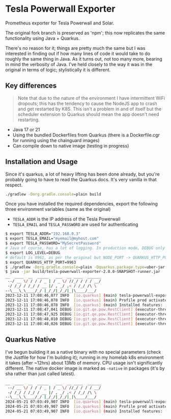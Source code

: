 # Tesla Powerwall Exporter

Prometheus exporter for Tesla Powerwall and Solar.

The original fork branch is preserved as 'npm'; this now replicates the same functionality using Java + Quarkus.

There's no reason for it; things are pretty much the same but I was interested in finding out if how many lines of code it would take to do roughly the same thing in Java. As it turns out, not too many more, bearing in mind the verbosity of Java. I've held closely to the way it was in the original in terms of logic; stylistically it is different.

## Key differences

> Note that due to the nature of the environment I have intermittent WiFi dropouts; this has the tendency to cause the NodeJS app to crash and get restarted by K8S. This isn't a problem in and of itself but the scheduler extension to Quarkus should mean the app doesn't need restarting.

- Java 17 or 21
- Using the bundled Dockerfiles from Quarkus (there is a Dockerfile.cgr for running using the chainguard images)
- Can compile down to native image (testing in progress)

## Installation and Usage

Since it's quarkus, a lot of heavy lifting has been done already, but you're probably going to have to read the Quarkus docs. It's very vanilla in that respect.

```bash
./gradlew -Dorg.gradle.console=plain build
```

Once you have installed the required dependencies, export the following three environment variables (same as the original)

- `TESLA_ADDR` is the IP address of the Tesla Powerwall
- `TESLA_EMAIL` and `TESLA_PASSWORD` are used for authenticating

```bash
$ export TESLA_ADDR="192.168.0.3"
$ export TESLA_EMAIL="myemail@myhost.com"
$ export TESLA_PASSWORD="MySecretPassword"
# Java of course, has a lot of logging. In production mode, DEBUG only impacts "io.github.qe.*" classes.
$ export LOG_LEVEL=DEBUG
# default is 9961, as per the original but NODE_PORT -> QUARKUS_HTTP_PORT
$ export QUARKUS_HTTP_PORT=9963
$ ./gradlew -Dorg.gradle.console=plain -Dquarkus.package.type=uber-jar build
$ java -jar build/tesla-powerwall-exporter-2.0.0-SNAPSHOT-runner.jar
__  ____  __  _____   ___  __ ____  ______
 --/ __ \/ / / / _ | / _ \/ //_/ / / / __/
 -/ /_/ / /_/ / __ |/ , _/ ,< / /_/ /\ \
--\___\_\____/_/ |_/_/|_/_/|_|\____/___/
2023-12-11 17:08:46,077 INFO  [io.quarkus] (main) tesla-powerwall-exporter 2.0.0-SNAPSHOT on JVM (powered by Quarkus 3.6.1) started in 0.397s. Listening on: http://0.0.0.0:9963
2023-12-11 17:08:46,078 INFO  [io.quarkus] (main) Profile prod activated.
2023-12-11 17:08:46,078 INFO  [io.quarkus] (main) Installed features: [cdi, config-yaml, micrometer, qute, scheduler, smallrye-context-propagation, vertx]
2023-12-11 17:08:47,041 DEBUG [io.git.qe.pow.RestClient] (executor-thread-1) Login to ...
2023-12-11 17:08:47,925 DEBUG [io.git.qe.pow.RestClient] (executor-thread-1) Scraping meters/aggregates
2023-12-11 17:08:48,010 DEBUG [io.git.qe.pow.RestClient] (executor-thread-1) Scraping system_status/soe
2023-12-11 17:08:48,026 DEBUG [io.git.qe.pow.RestClient] (executor-thread-1) Scraping system_status
```

## Quarkus Native

 I've begun building it as a native binary with no special parameters (check the Justfile for how I'm building it); running in my homelab k8s environment it takes (after ~12hrs) about 13Mb of memory. CPU usage isn't significantly different. The native docker image is marked as `-native` in packages (it's by sha rather than just called latest).

```bash
__  ____  __  _____   ___  __ ____  ______
 --/ __ \/ / / / _ | / _ \/ //_/ / / / __/
 -/ /_/ / /_/ / __ |/ , _/ ,< / /_/ /\ \
--\___\_\____/_/ |_/_/|_/_/|_|\____/___/
2024-05-21 07:03:49,907 INFO  [io.quarkus] (main) tesla-powerwall-exporter 2.3.0-SNAPSHOT native (powered by Quarkus 3.10.0) started in 0.016s. Listening on: http://0.0.0.0:9961
2024-05-21 07:03:49,907 INFO  [io.quarkus] (main) Profile prod activated.
2024-05-21 07:03:49,907 INFO  [io.quarkus] (main) Installed features: [cdi, micrometer, scheduler, smallrye-context-propagation, vertx]
```

